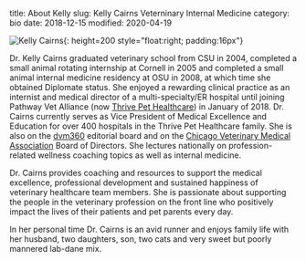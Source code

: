 title: About Kelly
slug: Kelly Cairns Veterninary Internal Medicine
category: bio
date: 2018-12-15
modified: 2020-04-19

![Kelly Cairns]({static}/images/2018/kellycairns.jpg){: height=200 style="float:right; padding:16px"}

Dr. Kelly Cairns graduated veterinary school from CSU in 2004, completed a small animal rotating internship at Cornell in 2005 and completed a small animal internal medicine residency at OSU in 2008, at which time she obtained Diplomate status.  She enjoyed a rewarding clinical practice as an internist and medical director of a multi-specialty/ER hospital until joining Pathway Vet Alliance (now [Thrive Pet Healthcare](https://www.thrivepetcare.com/thrive-guide/pathway-vet-alliance-becomes-thrive-pet-healthcare)) in January of 2018.  Dr. Cairns currently serves as Vice President of Medical Excellence and Education for over 400 hospitals in the Thrive Pet Healthcare family.  She is also on the [dvm360](https://www.dvm360.com) editorial board and on the [Chicago Veterinary Medical Association](https://www.chicagovma.org) Board of Directors.  She lectures nationally on profession-related wellness coaching topics as well as internal medicine.

Dr. Cairns provides coaching and resources to support the medical excellence, professional development and sustained happiness of veterinary healthcare team members.  She is passionate about supporting the people in the veterinary profession on the front line who positively impact the lives of their patients and pet parents every day.

In her personal time Dr. Cairns is an avid runner and enjoys family life with her husband, two daughters, son, two cats and very sweet but poorly mannered lab-dane mix.
